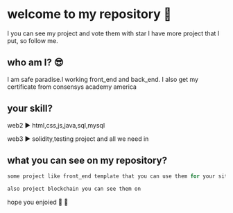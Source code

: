 # welcome to my repository :wave:
I you can see my project and vote them with star
I have more project that I put, so follow me.

## who am I? :sunglasses:
I am safe paradise.I working front_end and back_end.
I also get my certificate from consensys academy america 

## your skill?

web2 :arrow_forward: html,css,js,java,sql,mysql

web3 :arrow_forward: solidity,testing project and all we need in


## what you can see on my repository?
```python
some project like front_end template that you can use them for your site 

also project blockchain you can see them on
```

hope you enjoied :rose: :hibiscus:


